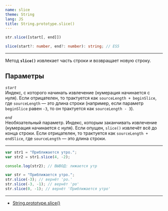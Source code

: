 ```yaml
---
name: slice
theme: String
lang: JS
title: String.prototype.slice()
---
```


```js
str.slice([start[, end]])
```

```ts
slice(start?: number, end?: number): string; // ES5
```

---

Метод **`slice()`** извлекает часть строки и возвращает новую строку.

## Параметры

_`start`_<br />
Индекс, с которого начинать извлечение (нумерация начинается с нуля). Если отрицателен, то трактуется как `sourceLength + beginSlice`, где `sourceLength` — это длина строки (например, если параметр `beginSlice` равен `-3`, то он трактуется как `sourceLength - 3`).

_`end`_<br />
Необязательный параметр. Индекс, которым заканчивать извлечение (нумерация начинается с нуля). Если опущен, `slice()` извлечёт всё до конца строки. Если отрицателен, то трактуется как `sourceLength + endSlice`, где `sourceLength` — это длина строки.

---

```js
var str1 = "Приближается утро.";
var str2 = str1.slice(4, -2);

console.log(str2); // ВЫВОД: лижается утр
```

```js
var str = "Приближается утро.";
str.slice(-3); // вернёт 'ро.'
str.slice(-3, -1); // вернёт 'ро'
str.slice(0, -1); // вернёт 'Приближается утро'
```

---

- [String.prototype.slice()](https://developer.mozilla.org/ru/docs/Web/JavaScript/Reference/Global_Objects/String/slice)
